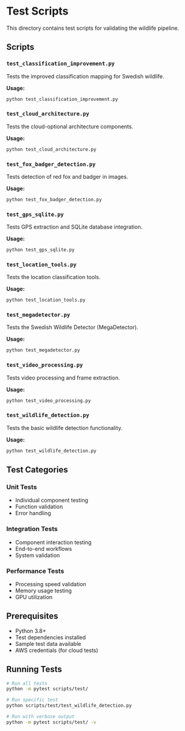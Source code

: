 # Test Scripts

This directory contains test scripts for validating the wildlife pipeline.

## Scripts

### `test_classification_improvement.py`
Tests the improved classification mapping for Swedish wildlife.

**Usage:**
```bash
python test_classification_improvement.py
```

### `test_cloud_architecture.py`
Tests the cloud-optional architecture components.

**Usage:**
```bash
python test_cloud_architecture.py
```

### `test_fox_badger_detection.py`
Tests detection of red fox and badger in images.

**Usage:**
```bash
python test_fox_badger_detection.py
```

### `test_gps_sqlite.py`
Tests GPS extraction and SQLite database integration.

**Usage:**
```bash
python test_gps_sqlite.py
```

### `test_location_tools.py`
Tests the location classification tools.

**Usage:**
```bash
python test_location_tools.py
```

### `test_megadetector.py`
Tests the Swedish Wildlife Detector (MegaDetector).

**Usage:**
```bash
python test_megadetector.py
```

### `test_video_processing.py`
Tests video processing and frame extraction.

**Usage:**
```bash
python test_video_processing.py
```

### `test_wildlife_detection.py`
Tests the basic wildlife detection functionality.

**Usage:**
```bash
python test_wildlife_detection.py
```

## Test Categories

### Unit Tests
- Individual component testing
- Function validation
- Error handling

### Integration Tests
- Component interaction testing
- End-to-end workflows
- System validation

### Performance Tests
- Processing speed validation
- Memory usage testing
- GPU utilization

## Prerequisites

- Python 3.8+
- Test dependencies installed
- Sample test data available
- AWS credentials (for cloud tests)

## Running Tests

```bash
# Run all tests
python -m pytest scripts/test/

# Run specific test
python scripts/test/test_wildlife_detection.py

# Run with verbose output
python -m pytest scripts/test/ -v
```
